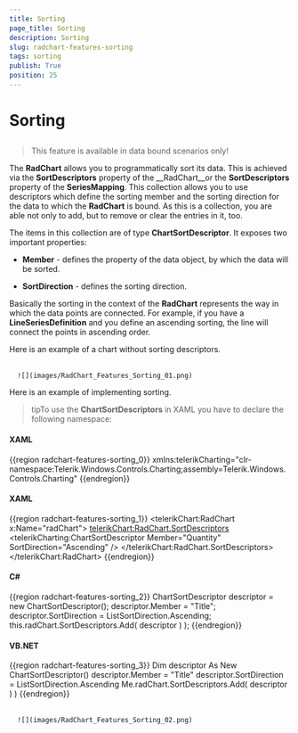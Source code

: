 ```yaml
---
title: Sorting
page_title: Sorting
description: Sorting
slug: radchart-features-sorting
tags: sorting
publish: True
position: 25
---
```


# Sorting



## 

>This feature is available in data bound scenarios only!

The __RadChart__ allows you to programmatically sort its data. This is achieved via the __SortDescriptors__ property of the __RadChart__or the __SortDescriptors__ property of the __SeriesMapping__. This collection allows you to use descriptors which define the sorting member and the sorting direction for the data to which the __RadChart__ is bound. As this is a collection, you are able not only to add, but to remove or clear the entries in it, too.

The items in this collection are of type __ChartSortDescriptor__. It exposes two important properties:

* __Member__ - defines the property of the data object, by which the data will be sorted.

* __SortDirection__ -  defines the sorting direction.

Basically the sorting in the context of the __RadChart__ represents the way in which the data points are connected. For example, if you have a __LineSeriesDefinition__ and you define an ascending sorting, the line will connect the points in ascending order.

Here is an example of a chart without sorting descriptors.




         
      ![](images/RadChart_Features_Sorting_01.png)

Here is an example of implementing sorting.

>tipTo use the __ChartSortDescriptors__ in XAML you have to declare the following namespace:

#### __XAML__

{{region radchart-features-sorting_0}}
	xmlns:telerikCharting="clr-namespace:Telerik.Windows.Controls.Charting;assembly=Telerik.Windows.Controls.Charting"
	{{endregion}}



#### __XAML__

{{region radchart-features-sorting_1}}
	<telerikChart:RadChart x:Name="radChart">
	    <telerikChart:RadChart.SortDescriptors>
	        <telerikCharting:ChartSortDescriptor Member="Quantity"
	                                             SortDirection="Ascending" />
	    </telerikChart:RadChart.SortDescriptors>
	</telerikChart:RadChart>
	{{endregion}}



#### __C#__

{{region radchart-features-sorting_2}}
	ChartSortDescriptor descriptor = new ChartSortDescriptor();
	descriptor.Member = "Title";
	descriptor.SortDirection = ListSortDirection.Ascending;
	this.radChart.SortDescriptors.Add( descriptor ) );
	{{endregion}}



#### __VB.NET__

{{region radchart-features-sorting_3}}
	Dim descriptor As New ChartSortDescriptor()
	descriptor.Member = "Title"
	descriptor.SortDirection = ListSortDirection.Ascending
	Me.radChart.SortDescriptors.Add( descriptor ) )
	{{endregion}}






         
      ![](images/RadChart_Features_Sorting_02.png)


